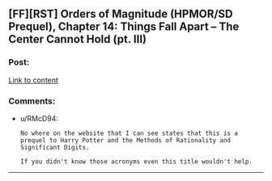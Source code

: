 ## [FF][RST] Orders of Magnitude (HPMOR/SD Prequel), Chapter 14: Things Fall Apart – The Center Cannot Hold (pt. III)

### Post:

[Link to content](http://www.2pih.com/orders-of-magnitude/orders-of-magnitude-chapter-14-things-fall-apart-the-center-cannot-hold-pt-iii/)

### Comments:

- u/RMcD94:
  ```
  No where on the website that I can see states that this is a prequel to Harry Potter and the Methods of Rationality and Significant Digits.

  If you didn't know those acronyms even this title wouldn't help.
  ```

---

